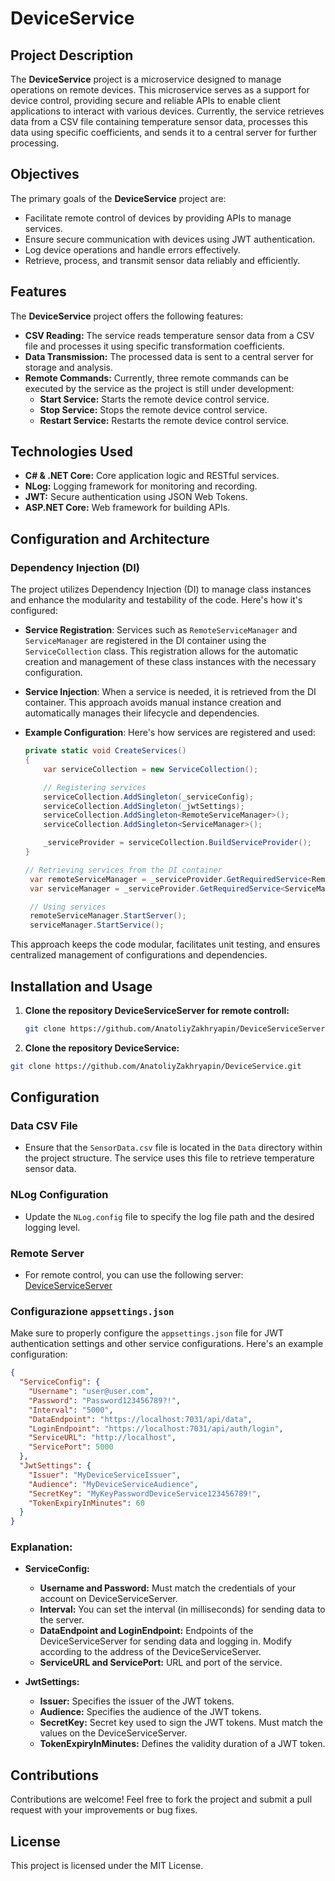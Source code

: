 # DeviceService

## Project Description

The **DeviceService** project is a microservice designed to manage operations on remote devices. This microservice serves as a support for device control, providing secure and reliable APIs to enable client applications to interact with various devices. Currently, the service retrieves data from a CSV file containing temperature sensor data, processes this data using specific coefficients, and sends it to a central server for further processing.

## Objectives

The primary goals of the **DeviceService** project are:

- Facilitate remote control of devices by providing APIs to manage services.
- Ensure secure communication with devices using JWT authentication.
- Log device operations and handle errors effectively.
- Retrieve, process, and transmit sensor data reliably and efficiently.

## Features

The **DeviceService** project offers the following features:

- **CSV Reading:** The service reads temperature sensor data from a CSV file and processes it using specific transformation coefficients.
- **Data Transmission:** The processed data is sent to a central server for storage and analysis.
- **Remote Commands:** Currently, three remote commands can be executed by the service as the project is still under development:
  - **Start Service:** Starts the remote device control service.
  - **Stop Service:** Stops the remote device control service.
  - **Restart Service:** Restarts the remote device control service.

## Technologies Used

- **C# & .NET Core:** Core application logic and RESTful services.
- **NLog:** Logging framework for monitoring and recording.
- **JWT:** Secure authentication using JSON Web Tokens.
- **ASP.NET Core:** Web framework for building APIs.

## Configuration and Architecture

### Dependency Injection (DI)

The project utilizes Dependency Injection (DI) to manage class instances and enhance the modularity and testability of the code. Here's how it's configured:

- **Service Registration**: Services such as `RemoteServiceManager` and `ServiceManager` are registered in the DI container using the `ServiceCollection` class. This registration allows for the automatic creation and management of these class instances with the necessary configuration.

- **Service Injection**: When a service is needed, it is retrieved from the DI container. This approach avoids manual instance creation and automatically manages their lifecycle and dependencies.

- **Example Configuration**: Here's how services are registered and used:
  ```csharp
  private static void CreateServices()
  {
      var serviceCollection = new ServiceCollection();

      // Registering services
      serviceCollection.AddSingleton(_serviceConfig);
      serviceCollection.AddSingleton(_jwtSettings);
      serviceCollection.AddSingleton<RemoteServiceManager>();
      serviceCollection.AddSingleton<ServiceManager>();

      _serviceProvider = serviceCollection.BuildServiceProvider();
  }

  // Retrieving services from the DI container
   var remoteServiceManager = _serviceProvider.GetRequiredService<RemoteServiceManager>();
   var serviceManager = _serviceProvider.GetRequiredService<ServiceManager>();

   // Using services
   remoteServiceManager.StartServer();
   serviceManager.StartService();
   ```
This approach keeps the code modular, facilitates unit testing, and ensures centralized management of configurations and dependencies.

##  Installation and Usage
1. **Clone the repository DeviceServiceServer for remote controll:**
   ```bash
   git clone https://github.com/AnatoliyZakhryapin/DeviceServiceServer.git
   ``` 

 2. **Clone the repository DeviceService:**
   ```bash
   git clone https://github.com/AnatoliyZakhryapin/DeviceService.git 
   ```

## Configuration

### Data CSV File
- Ensure that the `SensorData.csv` file is located in the `Data` directory within the project structure. The service uses this file to retrieve temperature sensor data.

### NLog Configuration
- Update the `NLog.config` file to specify the log file path and the desired logging level.

### Remote Server
- For remote control, you can use the following server:
[DeviceServiceServer](https://github.com/AnatoliyZakhryapin/DeviceServiceServer)

### Configurazione **`appsettings.json`**
Make sure to properly configure the `appsettings.json` file for JWT authentication settings and other service configurations. Here's an example configuration:

```json
{
  "ServiceConfig": {
    "Username": "user@user.com",
    "Password": "Password123456789?!",
    "Interval": "5000",
    "DataEndpoint": "https://localhost:7031/api/data",
    "LoginEndpoint": "https://localhost:7031/api/auth/login",
    "ServiceURL": "http://localhost",
    "ServicePort": 5000
  },
  "JwtSettings": {
    "Issuer": "MyDeviceServiceIssuer",
    "Audience": "MyDeviceServiceAudience",
    "SecretKey": "MyKeyPasswordDeviceService123456789!",
    "TokenExpiryInMinutes": 60
  }
}
```

### Explanation:

- **ServiceConfig:**
    - **Username and Password:** Must match the credentials of your account on DeviceServiceServer.
    - **Interval:** You can set the interval (in milliseconds) for sending data to the server.
    - **DataEndpoint and LoginEndpoint:** Endpoints of the DeviceServiceServer for sending data and logging in. Modify according to the address of the DeviceServiceServer.
    - **ServiceURL and ServicePort:** URL and port of the service.

- **JwtSettings:** 
    - **Issuer:** Specifies the issuer of the JWT tokens.
    - **Audience:** Specifies the audience of the JWT tokens.
    - **SecretKey:** Secret key used to sign the JWT tokens. Must match the values on the DeviceServiceServer.
    - **TokenExpiryInMinutes:** Defines the validity duration of a JWT token.

## Contributions

Contributions are welcome! Feel free to fork the project and submit a pull request with your improvements or bug fixes.

## License

This project is licensed under the MIT License.
